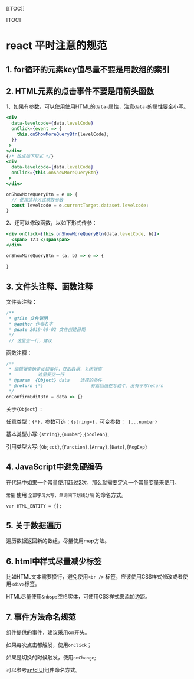 [[TOC]]

[TOC]

# react 平时注意的规范

## 1. for循环的元素key值尽量不要是用数组的索引

## 2. HTML元素的点击事件不要是用箭头函数

1、如果有参数，可以使用使用HTML的`data-`属性，注意`data-`的属性要全小写。

```jsx
<div
  data-levelcode={data.levelCode}
  onClick={event => {
    this.onShowMoreQueryBtn(levelCode);
  }}
 >
</div>
{/* 改成如下形式 */}
<div
  data-levelcode={data.levelCode}
  onClick={this.onShowMoreQueryBtn}
 >
</div>

onShowMoreQueryBtn = e => {
  // 使用这种方式获取参数
  const levelcode = e.currentTarget.dataset.levelcode;
}
```

2、还可以修改函数，以如下形式传参：

```jsx
<div onClick={this.onShowMoreQueryBtn(data.levelCode, b)}>
  <span> 123 </spanspan>
</div>

onShowMoreQueryBtn = (a, b) => e => {
  
}
```

## 3. 文件头注释、函数注释

文件头注释：

```javascript
/**
 * @file 文件说明
 * @author 作者名字
 * @date 2019-09-02 文件创建日期
 */
 // 这里空一行，建议
```

函数注释：

```js
/**
 * 编辑弹窗确定按钮事件，获取数据，关闭弹窗
 * 			这里要空一行
 * @param  {Object} data    选择的条件
 * @return {*}           		有返回值在写这个，没有不写return
 */
onConfirmEditBtn = data => {}
```

关于`{Object} `:

任意类型：`{*}`，参数可选：` {string=} `，可变参数：` {...number}`

基本类型小写:`{string}`,`{number}`,`{boolean}`,

引用类型大写:`{Object}`,`{Function}`,`{Array}`,`{Date}`,`{RegExp}`

## 4. JavaScript中避免硬编码

在代码中如果一个常量使用超过2次，那么就需要定义一个常量变量来使用。

`常量` 使用 `全部字母大写，单词间下划线分隔` 的命名方式。

`var HTML_ENTITY = {};`

## 5. 关于数据遍历

遍历数据返回新的数组，尽量使用map方法。



## 6. html中样式尽量减少标签

比如HTML文本需要换行，避免使用`<br />` 标签，应该使用CSS样式修改或者使用`<div>`标签。

HTML尽量使用`&nbsp;`空格实体，可使用CSS样式来添加边距。

## 7. 事件方法命名规范

组件提供的事件，建议采用on开头。

如果每次点击都触发，使用`onClick`；

如果是切换的时候触发，使用`onChange`;

可以参考[antd UI](https://ant.design/docs/react/introduce-cn)组件命名方式。


